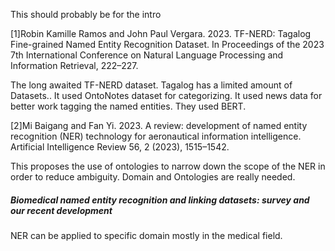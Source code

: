 This should probably be for the intro

[1]Robin Kamille Ramos and John Paul Vergara. 2023. TF-NERD: Tagalog Fine-grained Named Entity Recognition Dataset. In Proceedings of the 2023 7th International Conference on Natural Language Processing and Information Retrieval, 222–227.

The long awaited TF-NERD dataset. Tagalog has a limited amount of Datasets.. It used OntoNotes dataset for categorizing. It used news data for better work tagging the named entities. They used BERT.

[2]Mi Baigang and Fan Yi. 2023. A review: development of named entity recognition (NER) technology for aeronautical information intelligence. Artificial Intelligence Review 56, 2 (2023), 1515–1542.

This proposes the use of ontologies to narrow down the scope of the NER in order to reduce ambiguity. Domain and Ontologies are really needed.

##### Biomedical named entity recognition and linking datasets: survey and our recent development

NER can be applied to specific domain mostly in the medical field.
